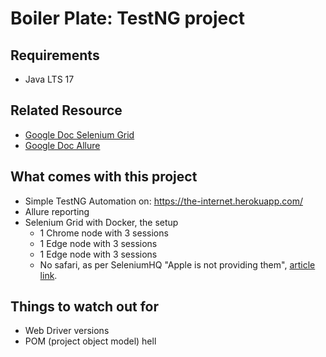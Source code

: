 # Boiler Plate: TestNG project
## Requirements
- Java LTS 17
## Related Resource
- [Google Doc Selenium Grid](https://docs.google.com/document/d/1p_Hq7guAfnhZQcFgugUn-b43YMqGaVZeVWAgwiiMsRs/edit)
- [Google Doc Allure](https://docs.google.com/document/d/1mA9I2q44ZJNCQF-Cks-DcF0rCgHn6kZMCuK3dJNRqLE/edit)
## What comes with this project
- Simple TestNG Automation on: https://the-internet.herokuapp.com/
- Allure reporting
- Selenium Grid with Docker, the setup
  - 1 Chrome node with 3 sessions
  - 1 Edge node with 3 sessions
  - 1 Edge node with 3 sessions
  - No safari, as per SeleniumHQ "Apple is not providing them", [article link](https://github.com/SeleniumHQ/docker-selenium/issues/1635#:~:text=Apple%20is%20not%20providing%20them).
## Things to watch out for
- Web Driver versions
- POM (project object model) hell